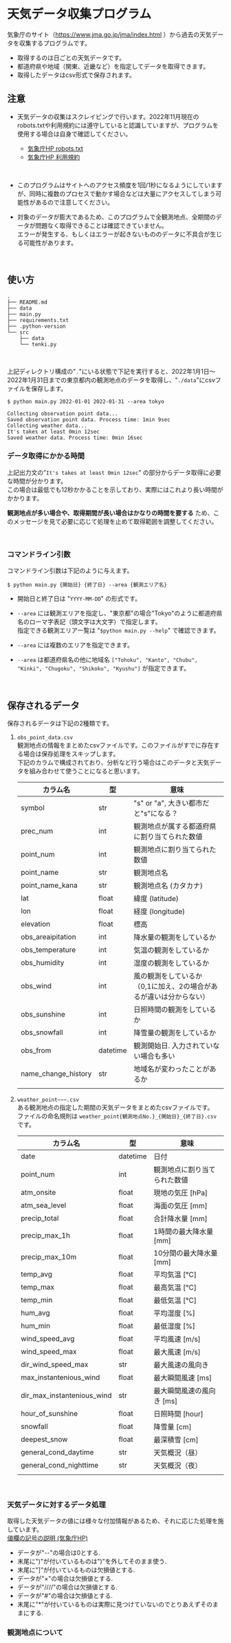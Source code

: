 # 天気データ収集プログラム

気象庁のサイト（https://www.jma.go.jp/jma/index.html ）から過去の天気データを収集するプログラムです。

* 取得するのは日ごとの天気データです。
* 都道府県や地域（関東、近畿など）を指定してデータを取得できます。
* 取得したデータはcsv形式で保存されます。

## 注意
* 天気データの収集はスクレイピングで行います。2022年11月現在のrobots.txtや利用規約には遵守していると認識していますが、プログラムを使用する場合は自身で確認してください。

  * [気象庁HP robots.txt](https://www.jma.go.jp/robots.txt)
  * [気象庁HP 利用規約](https://www.jma.go.jp/jma/kishou/info/coment.html)

<br>

* このプログラムはサイトへのアクセス頻度を1回/1秒になるようにしていますが、同時に複数のプロセスで動かす場合などは大量にアクセスしてしまう可能性があるので注意してください。

* 対象のデータが膨大であるため、このプログラムで全観測地点、全期間のデータが問題なく取得できることは確認できていません。  
  エラーが発生する、もしくはエラーが起きないもののデータに不具合が生じる可能性があります。

<br>

## 使い方

```
.
├── README.md
├── data
├── main.py
├── requirements.txt
├── .python-version
└── src
    ├── data
    └── tenki.py
```

<br>

上記ディレクトリ構成の"`.`"にいる状態で下記を実行すると、2022年1月1日～2022年1月31日までの東京都内の観測地点のデータを取得し、"`./data`"にcsvファイルを保存します。

```
$ python main.py 2022-01-01 2022-01-31 --area tokyo

Collecting observation point data...
Saved observation point data. Process time: 1min 9sec
Collecting weather data...
It's takes at least 0min 12sec
Saved weather data. Process time: 0min 16sec
```

### データ取得にかかる時間
上記出力文の"`It's takes at least 0min 12sec`" の部分からデータ取得に必要な時間が分かります。  
この場合は最低でも12秒かかることを示しており、実際にはこれより長い時間がかかります。

__観測地点が多い場合や、取得期間が長い場合はかなりの時間を要する__ ため、このメッセージを見て必要に応じて処理を止めて取得範囲を調整してください。

<br>


### コマンドライン引数
コマンドライン引数は下記のように与えます。

```
$ python main.py {開始日} {終了日} --area {観測エリア名}
```

* 開始日と終了日は "`YYYY-MM-DD`" の形式です。  
* `--area` には観測エリアを指定し、"東京都"の場合"Tokyo"のように都道府県名のローマ字表記（頭文字は大文字）で指定します。  
  指定できる観測エリア一覧は "`$python main.py --help`" で確認できます。  

* `--area` には複数のエリアを指定できます。  
* `--area` は都道府県名の他に地域名 `["Tohoku", "Kanto", "Chubu", "Kinki", "Chugoku", "Shikoku", "Kyushu"]` が指定できます。

<br>

## 保存されるデータ
保存されるデータは下記の2種類です。  

1. `obs_point_data.csv`  
  観測地点の情報をまとめたcsvファイルです。このファイルがすでに存在する場合は保存処理をスキップします。  
  下記のカラムで構成されており、分析など行う場合はこのデータと天気データを組み合わせて使うことになると思います。  

    |      カラム名       |    型    |                                意味                                 |
    | ------------------- | -------- | ------------------------------------------------------------------- |
    | symbol              | str      | "s" or "a", 大きい都市だと"s"になる？                               |
    | prec_num            | int      | 観測地点が属する都道府県に割り当てられた数値                        |
    | point_num           | int      | 観測地点に割り当てられた数値                                        |
    | point_name          | str      | 観測地点名                                                          |
    | point_name_kana     | str      | 観測地点名 (カタカナ)                                               |
    | lat                 | float    | 緯度 (latitude)                                                     |
    | lon                 | float    | 経度 (longitude)                                                    |
    | elevation           | float    | 標高                                                                |
    | obs_areaipitation   | int      | 降水量の観測をしているか                                            |
    | obs_temperature     | int      | 気温の観測をしているか                                              |
    | obs_humidity        | int      | 湿度の観測をしているか                                              |
    | obs_wind            | int      | 風の観測をしているか （0,1に加え、2の場合があるが違いは分からない） |
    | obs_sunshine        | int      | 日照時間の観測をしているか                                          |
    | obs_snowfall        | int      | 降雪量の観測をしているか                                            |
    | obs_from            | datetime | 観測開始日. 入力されていない場合も多い                              |
    | name_change_history | str      | 地域名が変わったことがあるか                                        |
    |                     |          |                                                                     |

2. `weather_point~~~.csv`  
  ある観測地点の指定した期間の天気データをまとめたcsvファイルです。  
  ファイルの命名規則は `weather_point{観測地点No.}_{開始日}_{終了日}.csv` です。  

   |          カラム名          |    型    |             意味             |
   | -------------------------- | -------- | ---------------------------- |
   | date                       | datetime | 日付                         |
   | point_num                  | int      | 観測地点に割り当てられた数値 |
   | atm_onsite                 | float    | 現地の気圧 [hPa]             |
   | atm_sea_level              | float    | 海面の気圧 [mm]              |
   | precip_total               | float    | 合計降水量 [mm]              |
   | precip_max_1h              | float    | 1時間の最大降水量 [mm]       |
   | precip_max_10m             | float    | 10分間の最大降水量 [mm]      |
   | temp_avg                   | float    | 平均気温 [℃]                 |
   | temp_max                   | float    | 最高気温 [℃]                 |
   | temp_min                   | float    | 最低気温 [℃]                 |
   | hum_avg                    | float    | 平均湿度 [%]                 |
   | hum_min                    | float    | 最低湿度 [%]                 |
   | wind_speed_avg             | float    | 平均風速 [m/s]               |
   | wind_speed_max             | float    | 最大風速 [m/s]               |
   | dir_wind_speed_max         | str      | 最大風速の風向き             |
   | max_instantenious_wind     | float    | 最大瞬間風速 [ms]            |
   | dir_max_instantenious_wind | str      | 最大瞬間風速の風向き [ms]    |
   | hour_of_sunshine           | float    | 日照時間 [hour]              |
   | snowfall                   | float    | 降雪量 [cm]                  |
   | deepest_snow               | float    | 最深積雪 [cm]                |
   | general_cond_daytime       | str      | 天気概況（昼）               |
   | general_cond_nighttime     | str      | 天気概況（夜）               |
   |                            |          |                              |

<br>

### 天気データに対するデータ処理

取得した天気データの値には様々な付加情報があるため、それに応じた処理を施しています。  
[値欄の記号の説明 (気象庁HP)](https://www.data.jma.go.jp/obd/stats/data/mdrr/man/remark.html)  
  
* データが"--"の場合は0とする.
* 末尾に")"が付いているものは")"を外してそのまま使う.
* 末尾に"]"が付いているものは欠損値とする.
* データが"×"の場合は欠損値とする.
* データが"////"の場合は欠損値とする.
* データが"#"の場合は欠損値とする.
* 末尾に"*"が付いているものは実際に見つけていないのでとりあえずそのままにする.

### 観測地点について